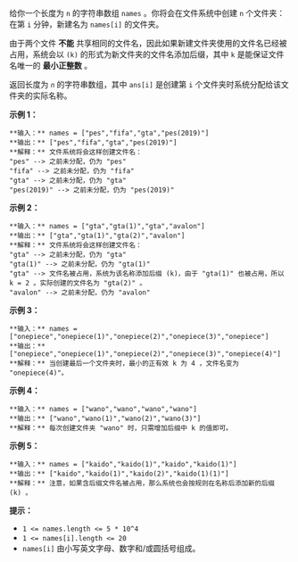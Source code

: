 给你一个长度为 `n` 的字符串数组 `names` 。你将会在文件系统中创建 `n` 个文件夹：在第 `i` 分钟，新建名为 `names[i]`
的文件夹。

由于两个文件 **不能** 共享相同的文件名，因此如果新建文件夹使用的文件名已经被占用，系统会以 `(k)` 的形式为新文件夹的文件名添加后缀，其中 `k`
是能保证文件名唯一的 **最小正整数** 。

返回长度为 _`n`_ 的字符串数组，其中 `ans[i]` 是创建第 `i` 个文件夹时系统分配给该文件夹的实际名称。



**示例 1：**

    
    
    **输入：** names = ["pes","fifa","gta","pes(2019)"]
    **输出：** ["pes","fifa","gta","pes(2019)"]
    **解释：** 文件系统将会这样创建文件名：
    "pes" --> 之前未分配，仍为 "pes"
    "fifa" --> 之前未分配，仍为 "fifa"
    "gta" --> 之前未分配，仍为 "gta"
    "pes(2019)" --> 之前未分配，仍为 "pes(2019)"
    

**示例 2：**

    
    
    **输入：** names = ["gta","gta(1)","gta","avalon"]
    **输出：** ["gta","gta(1)","gta(2)","avalon"]
    **解释：** 文件系统将会这样创建文件名：
    "gta" --> 之前未分配，仍为 "gta"
    "gta(1)" --> 之前未分配，仍为 "gta(1)"
    "gta" --> 文件名被占用，系统为该名称添加后缀 (k)，由于 "gta(1)" 也被占用，所以 k = 2 。实际创建的文件名为 "gta(2)" 。
    "avalon" --> 之前未分配，仍为 "avalon"
    

**示例 3：**

    
    
    **输入：** names = ["onepiece","onepiece(1)","onepiece(2)","onepiece(3)","onepiece"]
    **输出：** ["onepiece","onepiece(1)","onepiece(2)","onepiece(3)","onepiece(4)"]
    **解释：** 当创建最后一个文件夹时，最小的正有效 k 为 4 ，文件名变为 "onepiece(4)"。
    

**示例 4：**

    
    
    **输入：** names = ["wano","wano","wano","wano"]
    **输出：** ["wano","wano(1)","wano(2)","wano(3)"]
    **解释：** 每次创建文件夹 "wano" 时，只需增加后缀中 k 的值即可。

**示例 5：**

    
    
    **输入：** names = ["kaido","kaido(1)","kaido","kaido(1)"]
    **输出：** ["kaido","kaido(1)","kaido(2)","kaido(1)(1)"]
    **解释：** 注意，如果含后缀文件名被占用，那么系统也会按规则在名称后添加新的后缀 (k) 。
    



**提示：**

  * `1 <= names.length <= 5 * 10^4`
  * `1 <= names[i].length <= 20`
  * `names[i]` 由小写英文字母、数字和/或圆括号组成。


